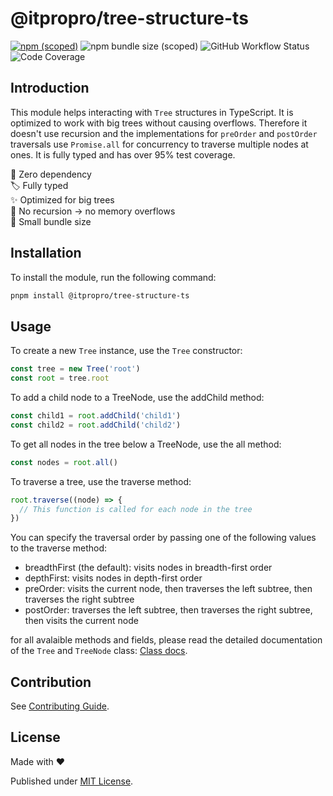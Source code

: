 # @itpropro/tree-structure-ts

[![npm (scoped)](https://img.shields.io/npm/v/@itpropro/tree-structure-ts)](https://www.npmjs.com/package/@itpropro/tree-structure-ts)
![npm bundle size (scoped)](https://img.shields.io/bundlephobia/min/@itpropro/tree-structure-ts)
![GitHub Workflow Status](https://img.shields.io/github/actions/workflow/status/itpropro/tree-structure-ts/release.yml?branch=main)
![Code Coverage](https://img.shields.io/badge/coverage->95%25-green)

## Introduction

This module helps interacting with `Tree` structures in TypeScript. It is optimized to work with big trees without causing overflows. Therefore it doesn't use recursion and the implementations for `preOrder` and `postOrder` traversals use `Promise.all` for concurrency to traverse multiple nodes at ones.
It is fully typed and has over 95% test coverage.

🚀 Zero dependency<br>
🏷️ Fully typed<br>
✨ Optimized for big trees<br>
🚧 No recursion -> no memory overflows<br>
🤏 Small bundle size<br>

## Installation

To install the module, run the following command:

```bash
pnpm install @itpropro/tree-structure-ts
```

## Usage

To create a new `Tree` instance, use the `Tree` constructor:

```typescript
const tree = new Tree('root')
const root = tree.root
```

To add a child node to a TreeNode, use the addChild method:

```typescript
const child1 = root.addChild('child1')
const child2 = root.addChild('child2')
```

To get all nodes in the tree below a TreeNode, use the all method:

```typescript
const nodes = root.all()
```

To traverse a tree, use the traverse method:

```typescript
root.traverse((node) => {
  // This function is called for each node in the tree
})
```

You can specify the traversal order by passing one of the following values to the traverse method:

- breadthFirst (the default): visits nodes in breadth-first order
- depthFirst: visits nodes in depth-first order
- preOrder: visits the current node, then traverses the left subtree, then traverses the right subtree
- postOrder: traverses the left subtree, then traverses the right subtree, then visits the current node

for all avalaible methods and fields, please read the detailed documentation of the `Tree` and `TreeNode` class: [Class docs](https://github.com/itpropro/tree-structure-ts/blob/main/docs/modules.md).

## Contribution

See [Contributing Guide](https://github.com/itpropro/tree-structure-ts/blob/main/CONTRIBUTING.md).

## License

Made with :heart:

Published under [MIT License](./LICENCE).
